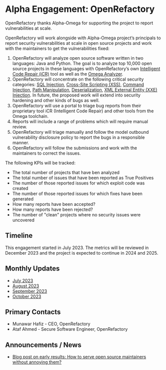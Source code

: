 # Alpha Engagement: OpenRefactory

OpenRefactory thanks Alpha-Omega for supporting the project to report vulnerabilities at scale.

OpenRefactory will work alongside with Alpha-Omega project’s principals to report security vulnerabilities at scale in open source projects and work with the maintainers to get the vulnerabilities fixed:

1. OpenRefactory will analyze open source software written in two languages: Java and Python. The goal is to analyze top 10,000 open source projects in these languages with OpenRefactory’s own [Intelligent Code Repair (iCR)](https://www.openrefactory.com/technology/) tool as well as the [Omega Analyzer](https://github.com/ossf/alpha-omega/tree/main/omega/analyzer).
2. OpenRefactory will concentrate on the following critical security categories: [SQL Injection](https://cwe.mitre.org/data/definitions/89.html), [Cross-Site Scripting (XSS)](https://cwe.mitre.org/data/definitions/79.html), [Command Injection](https://cwe.mitre.org/data/definitions/77.html), [Path Manipulation](https://cwe.mitre.org/data/definitions/22.html), [Deserialization](https://cwe.mitre.org/data/definitions/502.html), [XML External Entity (XXE) Injection](https://cwe.mitre.org/data/definitions/611.html). In future, the proposed work will extend into security hardening and other kinds of bugs as well.
3. OpenRefactory will use a portal to triage bug reports from their proprietary tool iCR (Intelligent Code Repair) and other tools from the Omega toolchain.
4. Reports will include a range of problems which will require manual review.
5. OpenRefactory will triage manually and follow the model outbound vulnerability disclosure policy to report the bugs in a responsible manner.
6. OpenRefactory will follow the submissions and work with the maintainers to correct the issues.


The following KPIs will be tracked:

* The total number of projects that have ben analyzed
* The total number of issues that have been reported as True Positives
* The number of those reported issues for which exploit code was created
* The number of those reported issues for which fixes have been generated
* How many reports have been accepted?
* How many reports have been rejected?
* The number of "clean" projects where no security issues were uncovered


## Timeline

This engagement started in July 2023. The metrics will be reviewed in December 2023 and the project is expected to continue in 2024 and 2025.

## Monthly Updates

* [July 2023](update-2023-07.md)
* [August 2023](update-2023-08.md)
* [September 2023](update-2023-09.md)
* [October 2023](update-2023-10.md)


## Primary Contacts

* Munawar Hafiz - CEO, OpenRefactory
* Ataf Ahmed - Secure Software Engineer, OpenRefactory

## Announcements / News

* [Blog post on early results: How to serve open source maintainers without annoying them?](https://www.openrefactory.com/how-to-serve-open-source-software-maintainers-without-annoying-them/)
